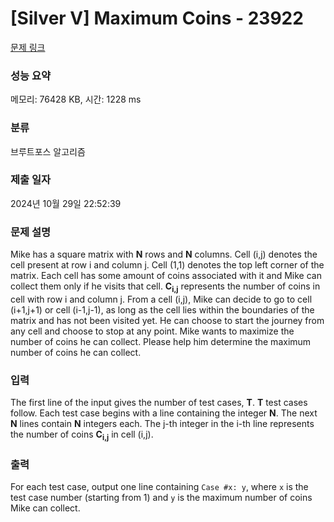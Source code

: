 # [Silver V] Maximum Coins - 23922 

[문제 링크](https://www.acmicpc.net/problem/23922) 

### 성능 요약

메모리: 76428 KB, 시간: 1228 ms

### 분류

브루트포스 알고리즘

### 제출 일자

2024년 10월 29일 22:52:39

### 문제 설명

<p>Mike has a square matrix with <b>N</b> rows and <b>N</b> columns. Cell (i,j) denotes the cell present at row i and column j. Cell (1,1) denotes the top left corner of the matrix. Each cell has some amount of coins associated with it and Mike can collect them only if he visits that cell. <b>C<sub>i,j</sub></b> represents the number of coins in cell with row i and column j. From a cell (i,j), Mike can decide to go to cell (i+1,j+1) or cell (i-1,j-1), as long as the cell lies within the boundaries of the matrix and has not been visited yet. He can choose to start the journey from any cell and choose to stop at any point. Mike wants to maximize the number of coins he can collect. Please help him determine the maximum number of coins he can collect.</p>

### 입력 

 <p>The first line of the input gives the number of test cases, <b>T</b>. <b>T</b> test cases follow. Each test case begins with a line containing the integer <b>N</b>. The next <b>N</b> lines contain <b>N</b> integers each. The j-th integer in the i-th line represents the number of coins <b>C<sub>i,j</sub></b> in cell (i,j).</p>

### 출력 

 <p>For each test case, output one line containing <code>Case #x: y</code>, where <code>x</code> is the test case number (starting from 1) and <code>y</code> is the maximum number of coins Mike can collect.</p>

